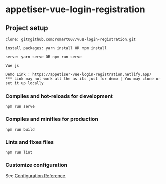 # appetiser-vue-login-registration

## Project setup
```
clone: git@github.com:romart007/vue-login-registration.git
```

```
install packages: yarn install OR npm install
```

```
serve: yarn serve OR npm run serve
```

```
Vue js 

Demo Link : https://appetiser-vue-login-registration.netlify.app/
*** Link may not work all the as its just for demo | You may clone or set it up locally 
```


### Compiles and hot-reloads for development
```
npm run serve
```

### Compiles and minifies for production
```
npm run build
```

### Lints and fixes files
```
npm run lint
```

### Customize configuration
See [Configuration Reference](https://cli.vuejs.org/config/).
